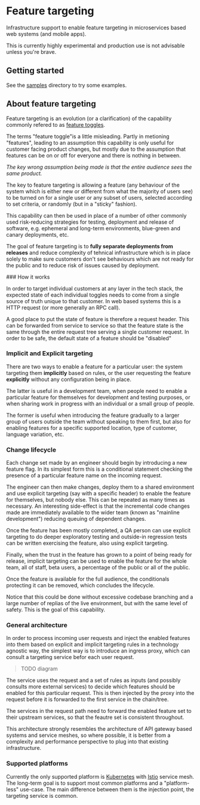 # Feature targeting

Infrastructure support to enable feature targeting in microservices based web
systems (and mobile apps).

This is currently highly experimental and production
use is not advisable unless you're brave.

## Getting started

See the [samples](./samples/README.md) directory to try some examples.

## About feature targeting

Feature targeting is an evolution (or a clarification) of the capability commonly
refered to as [feature toggles](https://www.martinfowler.com/articles/feature-toggles.html).

The terms "feature toggle"is a little misleading. Partly in metioning "features",
leading to an assumption this capability is only useful for customer facing
product changes, but mostly due to the assumption that features can be on or
off for everyone and there is nothing in between.

_The key wrong assumption being made is that the entire audience sees the same product._

The key to feature targeting is allowing a feature (any behaviour of the system
which is either new or different from what the majority of users see) to be
turned on for a single user or any subset of users, selected according to
set criteria, or randomly (but in a "sticky" fashion).

This capability can then be used in place of a number of other commonly used
risk-reducing strategies for testing, deployment and release of software, e.g.
ephemeral and long-term environments, blue-green and canary deployments, etc.

The goal of feature targeting is to **fully separate deployments from releases**
and reduce complexity of tehnical infrastructure which is in place solely to
make sure customers don't see behaviours which are not ready for the public and
to reduce risk of issues caused by deployment.

### How it works

In order to target individual customers at any layer in the tech stack, the
expected state of each individual toggles needs to come from a single source
of truth unique to that customer. In web based systems this is a HTTP request
(or more generally an RPC call).

A good place to put the state of feature is therefore a request header. This can
be forwarded from service to service so that the feature state is the same through
the entire request tree serving a single customer request. In order to be safe,
the default state of a feature should be "disabled"

### Implicit and Explicit targeting

There are two ways to enable a feature for a particular user: the system
targeting them **implicitly** based on rules, or the user requesting the feature
**explicitly** without any configuration being in place.

The latter is useful in a development team, when people need to enable a
particular feature for themselves for development and testing purposes, or when
sharing work in progress with an individual or a small group of people.

The former is useful when introducing the feature gradually to a larger group
of users outside the team without speaking to them first, but also for enabling
features for a specific supported location, type of customer, language variation,
etc.

### Change lifecycle

Each change set made by an engineer should begin by introducing a new feature
flag. In its simplest form this is a conditional statement checking the presence
of a particular feature name on the incoming request.

The engineer can then make changes, deploy them to a shared environment and use
explicit targeting (say with a specific header) to enable the feature for
themselves, but nobody else. This can be repeated as many times as necessary.
An interesting side-effect is that the incremental code changes made are
immediately available to the wider team (known as "mainline development") reducing
queuing of dependent changes.

Once the feature has been mostly completed, a QA person can use explicit targeting
to do deeper exploratory testing and outside-in regression tests can be written
exercising the feature, also using explicit targeting.

Finally, when the trust in the feature has grown to a point of being ready for
release, implicit targeting can be used to enable the feature for the whole team,
all of staff, beta users, a percentage of the public or all of the public.

Once the feature is available for the full audience, the conditionals protecting
it can be removed, which concludes the lifecycle.

Notice that this could be done without excessive codebase branching and a large
number of replias of the live environment, but with the same level of safety.
This is the goal of this capability.

### General architecture

In order to process incoming user requests and inject the enabled features
into them based on explicit and implicit targeting rules in a technology
agnostic way, the simplest way is to introduce an ingress proxy, which can
consult a targeting service befor each user request.

> TODO diagram

The service uses the request and a set of rules as inputs (and possibly
consults more external services) to decide which features should be enabled
for this particular request. This is then injected by the proxy into the request
before it is forwarded to the first service in the chain/tree.

The services in the request path need to forward the enabled feature set to
their upstream services, so that the feautre set is consistent throughout.

This architecture strongly resembles the architecture of API gateway based
systems and service meshes, so where possible, it is better from a complexity
and performance perspective to plug into that existing infrastructure.

### Supported platforms

Currently the only supported platform is [Kubernetes](https://kubernetes.io/)
with [Istio](https://istio.io/) service mesh. The long-term goal is to support most
common platforms and a "platform-less" use-case. The main difference between them
is the injection point, the targeting service is common.
